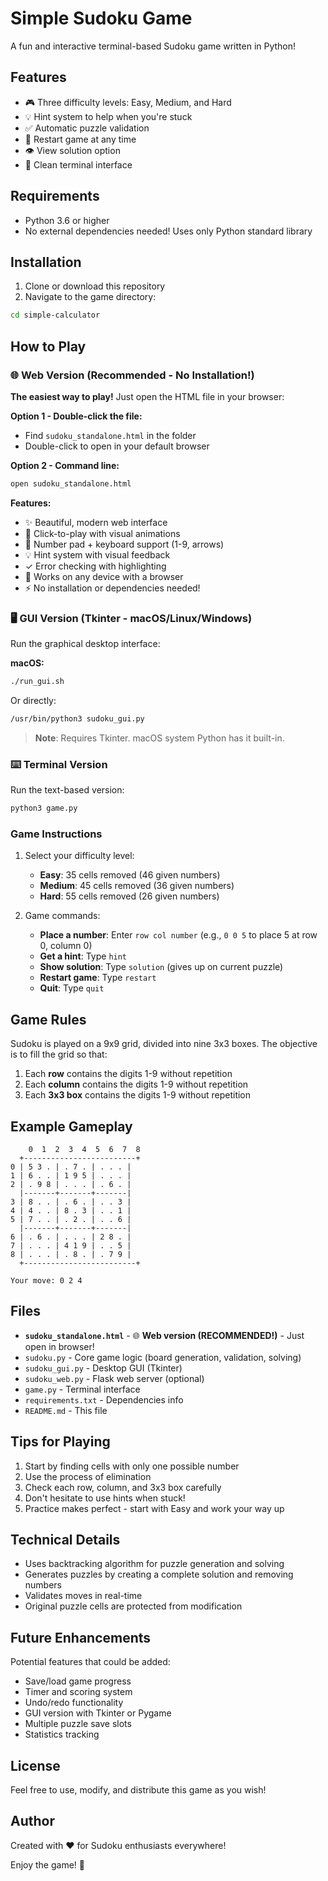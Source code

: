 # Simple Sudoku Game

A fun and interactive terminal-based Sudoku game written in Python!

## Features

- 🎮 Three difficulty levels: Easy, Medium, and Hard
- 💡 Hint system to help when you're stuck
- ✅ Automatic puzzle validation
- 🔄 Restart game at any time
- 👁️ View solution option
- 🎯 Clean terminal interface

## Requirements

- Python 3.6 or higher
- No external dependencies needed! Uses only Python standard library

## Installation

1. Clone or download this repository
2. Navigate to the game directory:
```bash
cd simple-calculator
```

## How to Play

### 🌐 Web Version (Recommended - No Installation!) 

**The easiest way to play!** Just open the HTML file in your browser:

**Option 1 - Double-click the file:**
- Find `sudoku_standalone.html` in the folder
- Double-click to open in your default browser

**Option 2 - Command line:**
```bash
open sudoku_standalone.html
```

**Features:**
- ✨ Beautiful, modern web interface
- 🎨 Click-to-play with visual animations
- 🔢 Number pad + keyboard support (1-9, arrows)
- 💡 Hint system with visual feedback
- ✓ Error checking with highlighting
- 📱 Works on any device with a browser
- ⚡ No installation or dependencies needed!

### 🖥️ GUI Version (Tkinter - macOS/Linux/Windows)

Run the graphical desktop interface:

**macOS:**
```bash
./run_gui.sh
```

Or directly:
```bash
/usr/bin/python3 sudoku_gui.py
```

> **Note**: Requires Tkinter. macOS system Python has it built-in.

### ⌨️ Terminal Version

Run the text-based version:
```bash
python3 game.py
```

### Game Instructions

1. Select your difficulty level:
   - **Easy**: 35 cells removed (46 given numbers)
   - **Medium**: 45 cells removed (36 given numbers)
   - **Hard**: 55 cells removed (26 given numbers)

3. Game commands:
   - **Place a number**: Enter `row col number` (e.g., `0 0 5` to place 5 at row 0, column 0)
   - **Get a hint**: Type `hint`
   - **Show solution**: Type `solution` (gives up on current puzzle)
   - **Restart game**: Type `restart`
   - **Quit**: Type `quit`

## Game Rules

Sudoku is played on a 9x9 grid, divided into nine 3x3 boxes. The objective is to fill the grid so that:

1. Each **row** contains the digits 1-9 without repetition
2. Each **column** contains the digits 1-9 without repetition
3. Each **3x3 box** contains the digits 1-9 without repetition

## Example Gameplay

```
    0  1  2  3  4  5  6  7  8
  +-------------------------+
0 | 5 3 . | . 7 . | . . . |
1 | 6 . . | 1 9 5 | . . . |
2 | . 9 8 | . . . | . 6 . |
  |-------+-------+-------|
3 | 8 . . | . 6 . | . . 3 |
4 | 4 . . | 8 . 3 | . . 1 |
5 | 7 . . | . 2 . | . . 6 |
  |-------+-------+-------|
6 | . 6 . | . . . | 2 8 . |
7 | . . . | 4 1 9 | . . 5 |
8 | . . . | . 8 . | . 7 9 |
  +-------------------------+

Your move: 0 2 4
```

## Files

- **`sudoku_standalone.html`** - 🌐 **Web version (RECOMMENDED!)** - Just open in browser!
- `sudoku.py` - Core game logic (board generation, validation, solving)
- `sudoku_gui.py` - Desktop GUI (Tkinter)
- `sudoku_web.py` - Flask web server (optional)
- `game.py` - Terminal interface
- `requirements.txt` - Dependencies info
- `README.md` - This file

## Tips for Playing

1. Start by finding cells with only one possible number
2. Use the process of elimination
3. Check each row, column, and 3x3 box carefully
4. Don't hesitate to use hints when stuck!
5. Practice makes perfect - start with Easy and work your way up

## Technical Details

- Uses backtracking algorithm for puzzle generation and solving
- Generates puzzles by creating a complete solution and removing numbers
- Validates moves in real-time
- Original puzzle cells are protected from modification

## Future Enhancements

Potential features that could be added:
- Save/load game progress
- Timer and scoring system
- Undo/redo functionality
- GUI version with Tkinter or Pygame
- Multiple puzzle save slots
- Statistics tracking

## License

Feel free to use, modify, and distribute this game as you wish!

## Author

Created with ❤️ for Sudoku enthusiasts everywhere!

Enjoy the game! 🎉
